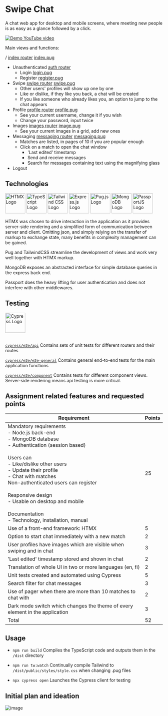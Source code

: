 # Swipe Chat

A chat web app for desktop and mobile screens, where meeting new people is as easy as a glance followed by a click. 

[![Demo YouTube video](https://img.youtube.com/vi/UD_b6C8wk-E/0.jpg)](https://www.youtube.com/watch?v=UD_b6C8wk-E)

Main views and functions:

/ [index router](https://github.com/nibsuoogee/swipe-chat/blob/main/routes/index.ts) [index.pug](https://github.com/nibsuoogee/swipe-chat/blob/main/views/index.pug)
- Unauthenticated [auth router](https://github.com/nibsuoogee/swipe-chat/blob/main/routes/auth.ts) 
  - Login [login.pug](https://github.com/nibsuoogee/swipe-chat/blob/main/views/login.pug)
  - Register [register.pug](https://github.com/nibsuoogee/swipe-chat/blob/main/views/register.pug)
- Swipe [swipe router](https://github.com/nibsuoogee/swipe-chat/blob/main/routes/swipe.ts) [swipe.pug](https://github.com/nibsuoogee/swipe-chat/blob/main/views/swipe.pug)
  - Other users' profiles will show up one by one
  - Like or dislike, if they like you back, a chat will be created
  - If you like someone who already likes you, an option to jump to the chat appears
- Profile [profile router](https://github.com/nibsuoogee/swipe-chat/blob/main/routes/profile.ts) [profile.pug](https://github.com/nibsuoogee/swipe-chat/blob/main/views/profile.pug)
  - See your current username, change it if you wish
  - Change your password, input twice
- Images [images router](https://github.com/nibsuoogee/swipe-chat/blob/main/routes/images.ts) [image.pug](https://github.com/nibsuoogee/swipe-chat/blob/main/views/image.pug)
  - See your current images in a grid, add new ones
- Messaging [messaging router](https://github.com/nibsuoogee/swipe-chat/blob/main/routes/messaging.ts) [messaging.pug](https://github.com/nibsuoogee/swipe-chat/blob/main/views/messaging.pug)
  - Matches are listed, in pages of 10 if you are popular enough
  - Click on a match to open the chat window
    - 'Last edited' timestamp
    - Send and receive messages
    - Search for messages containing text using the magnifying glass
- Logout

## Technologies

<div class="image-row">
    <img src="https://raw.githubusercontent.com/bigskysoftware/htmx/master/www/static/img/htmx_logo.1.png" height="64" alt="HTMX Logo">
    <img src="https://upload.wikimedia.org/wikipedia/commons/thumb/4/4c/Typescript_logo_2020.svg/1024px-Typescript_logo_2020.svg.png" height="64" alt="TypeScript Logo">
    <img src="https://upload.wikimedia.org/wikipedia/commons/thumb/d/d5/Tailwind_CSS_Logo.svg/320px-Tailwind_CSS_Logo.svg.png" height="64" alt="Tailwind CSS Logo">
    <img src="https://upload.wikimedia.org/wikipedia/commons/6/64/Expressjs.png" height="64" alt="Express.js Logo">
    <img src="https://cdn.icon-icons.com/icons2/2699/PNG/512/pugjs_logo_icon_170825.png" height="64" alt="Pug.js Logo">
    <img src="https://1000logos.net/wp-content/uploads/2020/08/MongoDB-Logo.png" height="64" alt="MongoDB Logo">
    <img src="https://svgur.com/i/943.svg" height="64" alt="PassportJS Logo">
</div>


HTMX was chosen to drive interaction in the application as it provides server-side rendering and a simplified form of communication between server and client. Omitting json, and simply relying on the transfer of markup to exchange state, many benefits in complexity management can be gained.

Pug and TailwindCSS streamline the development of views and work very well together with HTMX markup.

MongoDB exposes an abstracted interface for simple database queries in the express back end.

Passport does the heavy lifting for user authentication and does not interfere with other middlewares.

## Testing

<div class="image-row">
    <img src="https://www.cypress.io/images/layouts/cypress-logo.svg" height="64" alt="Cypress Logo">
</div>

<br>

[`cypress/e2e/api`](https://github.com/nibsuoogee/swipe-chat/tree/main/cypress/e2e/api) Contains sets of unit tests for different routers and their routes

[`cypress/e2e/e2e-general`](https://github.com/nibsuoogee/swipe-chat/tree/main/cypress/e2e/e2e-general) Contains general end-to-end tests for the main application functions

[`cypress/e2e/component`](https://github.com/nibsuoogee/swipe-chat/tree/main/cypress/e2e/component)  Contains tests for different component views. Server-side rendering means api testing is more critical. 

## Assignment related features and requested points

| Requirement                                                                                                                                                                                                                                                                                                                                                                    | Points |
|--------------------------------------------------------------------------------------------------------------------------------------------------------------------------------------------------------------------------------------------------------------------------------------------------------------------------------------------------------------------------------|--------|
| Mandatory requirements<br>- Node.js back-end<br>- MongoDB database<br>- Authentication (session based)<br><br>Users can<br>  - Like/dislike other users<br>  - Update their profile<br>  - Chat with matches<br>Non-authenticated users can register<br><br>Responsive design<br>  - Usable on desktop and mobile<br><br>Documentation<br>  - Technology, installation, manual | 25     |
| Use of a front-end framework: HTMX                                                                                                                                                                                                                                                                                                                                             | 5      |
| Option to start chat immediately with a new match                                                                                                                                                                                                                                                                                                                              | 2      |
| User profiles have images which are visible when swiping and in chat                                                                                                                                                                                                                                                                                                           | 3      |
| 'Last edited' timestamp stored and shown in chat                                                                                                                                                                                                                                                                                                                               | 2      |
| Translation of whole UI in two or more languages (en, fi)                                                                                                                                                                                                                                                                                                                      | 2      |
| Unit tests created and automated using Cypress                                                                                                                                                                                                                                                                                                                                 | 5      |
| Search filter for chat messages                                                                                                                                                                                                                                                                                                                                                | 3      |
| Use of pager when there are more than 10 matches to chat with                                                                                                                                                                                                                                                                                                                  | 2      |
| Dark mode switch which changes the theme of every element in the application                                                                                                                                                                                                                                                                                                   | 3      |
|                                                                                                                                                                                                                                                                                                                                                                          Total | 52     |

## Usage

- `npm run build` Compiles the TypeScript code and outputs them in the `/dist` directory

- `npm run tw:watch` Continually compile Tailwind to `/dist/public/styles/style.css` when changing .pug files

- `npx cypress open` Launches the Cypress client for testing

## Initial plan and ideation

![image](https://github.com/nibsuoogee/swipe-chat/assets/37696410/1a36d789-68d0-4c95-9f42-7466d1ac25f7)
